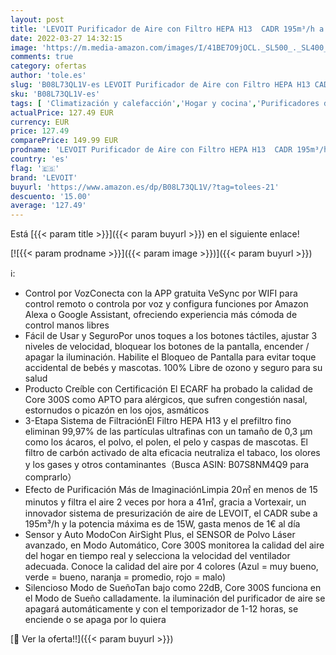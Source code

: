 ```yaml
---
layout: post
title: 'LEVOIT Purificador de Aire con Filtro HEPA H13  CADR 195m³/h a 41㎡  Compatible con Alexa y APP  Auto Modo Inteligente y 22dB Modo de Sueño  Elimina 99 97% de Alergia Polen Ácaros Humo Pelo de Mascota'
date: 2022-03-27 14:32:15
image: 'https://m.media-amazon.com/images/I/41BE7O9jOCL._SL500_._SL400_.jpg'
comments: true
category: ofertas
author: 'tole.es'
slug: 'B08L73QL1V-es LEVOIT Purificador de Aire con Filtro HEPA H13 CADR...'
sku: 'B08L73QL1V-es'
tags: [ 'Climatización y calefacción','Hogar y cocina','Purificadores de aire','alexa','levoit', ]
actualPrice: 127.49 EUR
currency: EUR
price: 127.49
comparePrice: 149.99 EUR
prodname: 'LEVOIT Purificador de Aire con Filtro HEPA H13  CADR 195m³/h a 41㎡  Compatible con Alexa y APP  Auto Modo Inteligente y 22dB Modo de Sueño  Elimina 99 97% de Alergia Polen Ácaros Humo Pelo de Mascota'
country: 'es'
flag: '🇪🇸'
brand: 'LEVOIT'
buyurl: 'https://www.amazon.es/dp/B08L73QL1V/?tag=tolees-21'
descuento: '15.00'
average: '127.49'
---
```


Está [{{< param title >}}]({{< param buyurl >}}) en el siguiente enlace!

[![{{< param prodname >}}]({{< param image >}})]({{< param buyurl >}})

ℹ️:

- Control por VozConecta con la APP gratuita VeSync por WIFI para control remoto o controla por voz y configura funciones por Amazon Alexa o Google Assistant, ofreciendo experiencia más cómoda de control manos libres
- Fácil de Usar y SeguroPor unos toques a los botones táctiles, ajustar 3 niveles de velocidad, bloquear los botones de la pantalla, encender / apagar la iluminación. Habilite el Bloqueo de Pantalla para evitar toque accidental de bebés y mascotas. 100% Libre de ozono y seguro para su salud
- Producto Creíble con Certificación El ECARF ha probado la calidad de Core 300S como APTO para alérgicos, que sufren congestión nasal, estornudos o picazón en los ojos, asmáticos
- 3-Etapa Sistema de FiltraciónEl Filtro HEPA H13 y el prefiltro fino eliminan 99,97% de las partículas ultrafinas con un tamaño de 0,3 µm como los ácaros, el polvo, el polen, el pelo y caspas de mascotas. El filtro de carbón activado de alta eficacia neutraliza el tabaco, los olores y los gases y otros contaminantes（Busca ASIN: B07S8NM4Q9 para comprarlo）
- Efecto de Purificación Más de ImaginaciónLimpia 20㎡ en menos de 15 minutos y filtra el aire 2 veces por hora a 41㎡, gracia a Vortexair, un innovador sistema de presurización de aire de LEVOIT, el CADR sube a 195m³/h y la potencia máxima es de 15W, gasta menos de 1€ al día
- Sensor y Auto ModoCon AirSight Plus, el SENSOR de Polvo Láser avanzado, en Modo Automático, Core 300S monitorea la calidad del aire del hogar en tiempo real y selecciona la velocidad del ventilador adecuada. Conoce la calidad del aire por 4 colores (Azul = muy bueno, verde = bueno, naranja = promedio, rojo = malo)
- Silencioso Modo de SueñoTan bajo como 22dB, Core 300S funciona en el Modo de Sueño calladamente. la iluminación del purificador de aire se apagará automáticamente y con el temporizador de 1-12 horas, se enciende o se apaga por lo quiera

[🛒 Ver la oferta!!]({{< param buyurl >}})
